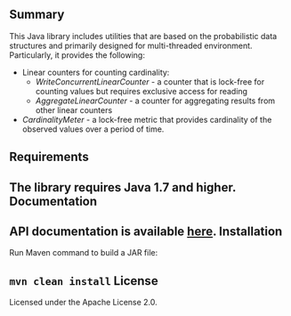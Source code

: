 Summary
-------
This Java library includes utilities that are based on the probabilistic data structures and primarily designed for multi-threaded environment. Particularly, it provides the following:
- Linear counters for counting cardinality:
  - _WriteConcurrentLinearCounter_ - a counter that is lock-free for counting values but requires exclusive access for reading
  - _AggregateLinearCounter_ - a counter for aggregating results from other linear counters
- _CardinalityMeter_ - a lock-free metric that provides cardinality of the observed values over a period of time.

Requirements
------------
The library requires Java 1.7 and higher.
Documentation
-------------
API documentation is available [here](http://yshahun.github.io/probabilistic-util/apidocs/index.html).
Installation
------------
Run Maven command to build a JAR file:

`mvn clean install`
License
-------
Licensed under the Apache License 2.0.
